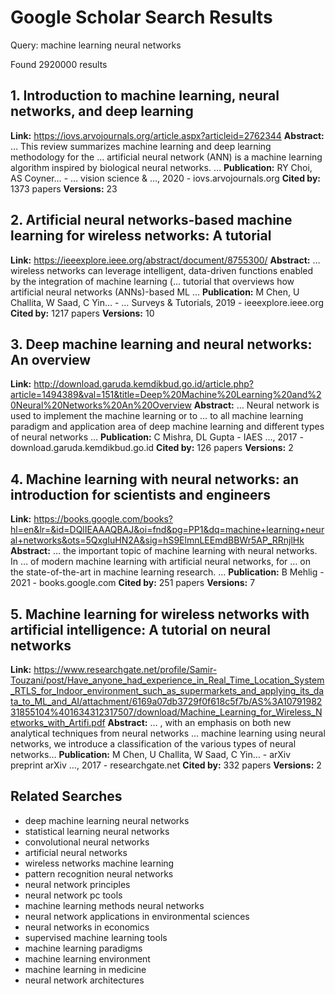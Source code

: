 # Google Scholar Search Results

Query: machine learning neural networks

Found 2920000 results

## 1. Introduction to machine learning, neural networks, and deep learning
**Link:** https://iovs.arvojournals.org/article.aspx?articleid=2762344
**Abstract:** … This review summarizes machine learning and deep learning methodology for the … artificial neural network (ANN) is a machine learning algorithm inspired by biological neural networks. …
**Publication:** RY Choi, AS Coyner… - … vision science & …, 2020 - iovs.arvojournals.org
**Cited by:** 1373 papers
**Versions:** 23

## 2. Artificial neural networks-based machine learning for wireless networks: A tutorial
**Link:** https://ieeexplore.ieee.org/abstract/document/8755300/
**Abstract:** … wireless networks can leverage intelligent, data-driven functions enabled by the integration of machine learning (… tutorial that overviews how artificial neural networks (ANNs)-based ML …
**Publication:** M Chen, U Challita, W Saad, C Yin… - … Surveys & Tutorials, 2019 - ieeexplore.ieee.org
**Cited by:** 1217 papers
**Versions:** 10

## 3. Deep machine learning and neural networks: An overview
**Link:** http://download.garuda.kemdikbud.go.id/article.php?article=1494389&val=151&title=Deep%20Machine%20Learning%20and%20Neural%20Networks%20An%20Overview
**Abstract:** … Neural network is used to implement the machine learning or to … to all machine learning paradigm and application area of deep machine learning and different types of neural networks …
**Publication:** C Mishra, DL Gupta - IAES …, 2017 - download.garuda.kemdikbud.go.id
**Cited by:** 126 papers
**Versions:** 2

## 4. Machine learning with neural networks: an introduction for scientists and engineers
**Link:** https://books.google.com/books?hl=en&lr=&id=DQlIEAAAQBAJ&oi=fnd&pg=PP1&dq=machine+learning+neural+networks&ots=5QxgIuHN2A&sig=hS9ElmnLEEmdBBWr5AP_RRnjlHk
**Abstract:** … the important topic of machine learning with neural networks. In … of modern machine learning with artificial neural networks, for … on the state-of-the-art in machine learning research. …
**Publication:** B Mehlig - 2021 - books.google.com
**Cited by:** 251 papers
**Versions:** 7

## 5. Machine learning for wireless networks with artificial intelligence: A tutorial on neural networks
**Link:** https://www.researchgate.net/profile/Samir-Touzani/post/Have_anyone_had_experience_in_Real_Time_Location_System_RTLS_for_Indoor_environment_such_as_supermarkets_and_applying_its_data_to_ML_and_AI/attachment/6169a07db3729f0f618c5f7b/AS%3A1079198231855104%401634312317507/download/Machine_Learning_for_Wireless_Networks_with_Artifi.pdf
**Abstract:** … , with an emphasis on both new analytical techniques from neural networks … machine learning using neural networks, we introduce a classification of the various types of neural networks…
**Publication:** M Chen, U Challita, W Saad, C Yin… - arXiv preprint arXiv …, 2017 - researchgate.net
**Cited by:** 332 papers
**Versions:** 2


## Related Searches
- deep machine learning neural networks
- statistical learning neural networks
- convolutional neural networks
- artificial neural networks
- wireless networks machine learning
- pattern recognition neural networks
- neural network principles
- neural network pc tools
- machine learning methods neural networks
- neural network applications in environmental sciences
- neural networks in economics
- supervised machine learning tools
- machine learning paradigms
- machine learning environment
- machine learning in medicine
- neural network architectures

